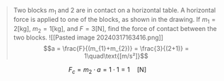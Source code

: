 >Two blocks $m_{1}$ and $2$ are in contact on a horizontal table. A horizontal force is applied to one of the blocks, as shown in the drawing. If $m_{1} = 2\text{[kg]}$, $m_{2} = 1\text{[kg]}$, and $F = 3\text{[N]}$, find the force of contact between the two blocks.
>![[Pasted image 20240317163416.png]]
$$a = \frac{F}{(m_{1}+m_{2})} = \frac{3}{(2+1)} = 1\quad\text{[m/s²]}$$

$$F_{c} = m_{2} \cdot a = 1\cdot1 = 1 \quad \text{[N]}$$
